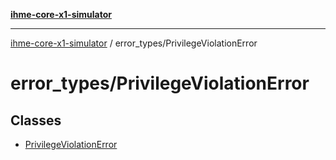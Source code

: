 [**ihme-core-x1-simulator**](../../README.md)

***

[ihme-core-x1-simulator](../../modules.md) / error\_types/PrivilegeViolationError

# error\_types/PrivilegeViolationError

## Classes

- [PrivilegeViolationError](classes/PrivilegeViolationError.md)
